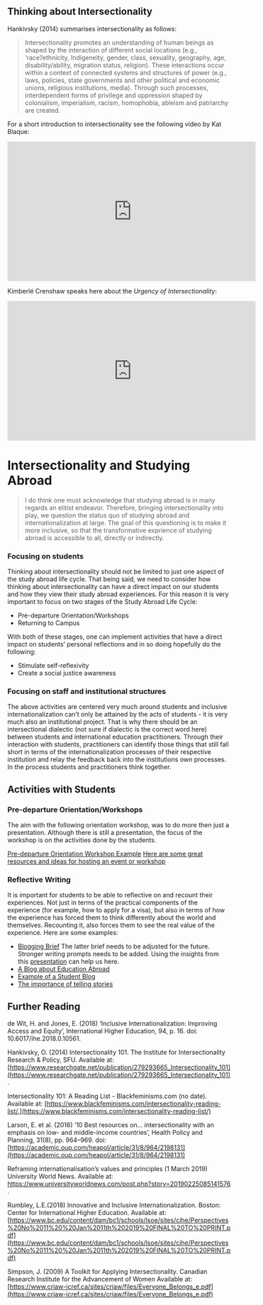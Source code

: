 ## Thinking about Intersectionality

Hankivsky (2014) summarises intersectionality as follows:
> Intersectionality promotes an understanding of human beings as shaped by the interaction of different social locations (e.g., ‘race’/ethnicity, Indigeneity, gender, class, sexuality, geography, age, disability/ability, migration 
status, religion). These interactions occur within a context of connected systems and structures of power (e.g., laws, policies, state governments and other political and economic unions, religious institutions, media). Through such processes, interdependent forms of privilege and oppression shaped by colonialism, imperialism, racism, homophobia, ableism and 
patriarchy are created.


For a short introduction to intersectionality see the following video by Kat Blaque:  

<iframe width="560" height="315" src="https://www.youtube.com/embed/lEeP_3vmdBY" frameborder="0" allow="accelerometer; autoplay; encrypted-media; gyroscope; picture-in-picture" allowfullscreen></iframe>

Kimberlé Crenshaw speaks here about the *Urgency of Intersectionality*:

<iframe width="560" height="315" src="https://www.youtube.com/embed/akOe5-UsQ2o" frameborder="0" allow="accelerometer; autoplay; encrypted-media; gyroscope; picture-in-picture" allowfullscreen></iframe>

# Intersectionality and Studying Abroad

> I do think one must acknowledge that studying abroad is in many regards an elitist endeavor. Therefore, bringing intersectionality into play, we question the status quo of studying abroad and internationalization at large. The goal of this questioning is to make it more inclusive, so that the transformative exprience of studying abroad is accessible to all, directly or indirectly.   

### Focusing on students

Thinking about intersectionality should not be limited to just one aspect of the study abroad life cycle. That being said, we need to consider how thinking about intersectionality can have a direct impact on our students and how they view their study abroad experiences. 
For this reason it is very important to focus on two stages of the Study Abroad Life Cycle: 
* Pre-departure Orientation/Workshops
* Returning to Campus

With both of these stages, one can implement activities that have a direct impact on students’ personal reflections and in so doing hopefully do the following:  

* Stimulate self-reflexivity 
* Create a social justice awareness

### Focusing on staff and institutional structures

The above activities are centered very much around students and inclusive internationalization can’t only be attained by the acts of students - it is very much also an institutional project. That is why there should be an intersectional dialectic (not sure if dialectic is the correct word here) between students and international education practitioners. Through their interaction with students, practitioners can identify those things that still fall short in terms of the internationalization processes of their respective institution and relay the feedback back into the institutions own processes. In the process students and practitioners think together. 

## Activities with Students

### Pre-departure Orientation/Workshops
The aim with the following orientation workshop, was to do more then just a presentation. Although there is still a presentation, the focus of the workshop is on the activities done by the students.

[Pre-departure Orientation Workshop Example](https://paper.dropbox.com/doc/Study-Abroad-Orientation-Workshop--AcViTJU2INOreFgly6Bu6grbAg-0SXvYXz9CX8cVGgdhL5MC)
[Here are some great resources and ideas for hosting an event or workshop](https://foundation.mozilla.org/en/opportunity/open-events-guide/more-resources/) 

### Reflective Writing
It is important for students to be able to reflective on and recount their experiences. Not just in terms of the practical components of the experience (for example, how to apply for a visa), but also in terms of how the experience has forced them to think differently about the world and themselves. Recounting it, also forces them to see the real value of the experience. Here are some examples:

* [Blogging Brief](https://stellenbosch.everlytic.net/public/messages/view-online/p2DBlW3bGiSqRZn9/N0PlbQr8k3UghVD0) 
The latter brief needs to be adjusted for the future. Stronger writing prompts needs to be added. Using the insights from this [presentation](https://www.nafsa.org/uploadedFiles/NAFSA_Dojo/Connect_and_Network/Regions/Region_XII/Districts/Northern/Copy%20of%20Counter-Storytelling%20Presentation.pdf) can help us here.
* [A Blog about Education Abroad](http://blogs.sun.ac.za/summerschoolsblog/) 
* [Example of a Student Blog](https://bothaabroad.blogspot.com/) 
* [The importance of telling stories](https://plainsarahjane.com/2018/12/09/telling-stories-to-travel/)

## Further Reading

de Wit, H. and Jones, E. (2018) ‘Inclusive Internationalization: Improving Access and Equity’, International Higher Education, 94, p. 16. doi: 10.6017/ihe.2018.0.10561.

Hankivsky, O. (2014) Intersectionality 101. The Institute for Intersectionality Research & Policy, SFU. Available at: [https://www.researchgate.net/publication/279293665_Intersectionality_101](https://www.researchgate.net/publication/279293665_Intersectionality_101).

Intersectionality 101: A Reading List - Blackfeminisms.com (no date). Available at: [https://www.blackfeminisms.com/intersectionality-reading-list/.](https://www.blackfeminisms.com/intersectionality-reading-list/)

Larson, E. et al. (2016) ‘10 Best resources on… intersectionality with an emphasis on low- and middle-income countries’, Health Policy and Planning, 31(8), pp. 964–969. doi: [https://academic.oup.com/heapol/article/31/8/964/2198131](https://academic.oup.com/heapol/article/31/8/964/2198131)

Reframing internationalisation’s values and principles (1 March 2019) University World News. Available at: https://www.universityworldnews.com/post.php?story=20190225085141576 .

Rumbley, L.E.(2018) Innovative and Inclusive Internationalization. Boston: Center for International Higher Education. Available at: [https://www.bc.edu/content/dam/bc1/schools/lsoe/sites/cihe/Perspectives%20No%2011%20%20Jan%2011th%202019%20FINAL%20TO%20PRINT.pdf](https://www.bc.edu/content/dam/bc1/schools/lsoe/sites/cihe/Perspectives%20No%2011%20%20Jan%2011th%202019%20FINAL%20TO%20PRINT.pdf)

Simpson, J. (2009) A Toolkit for Applying  Intersectionality. Canadian Research Institute for the Advancement of Women Available at: [https://www.criaw-icref.ca/sites/criaw/files/Everyone_Belongs_e.pdf](https://www.criaw-icref.ca/sites/criaw/files/Everyone_Belongs_e.pdf)
